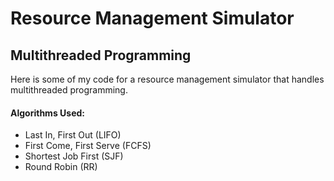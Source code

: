 # Resource Management Simulator
## Multithreaded Programming
Here is some of my code for a resource management simulator that handles multithreaded programming.

#### Algorithms Used:

- Last In, First Out (LIFO)
- First Come, First Serve (FCFS)
- Shortest Job First (SJF)
- Round Robin (RR)

